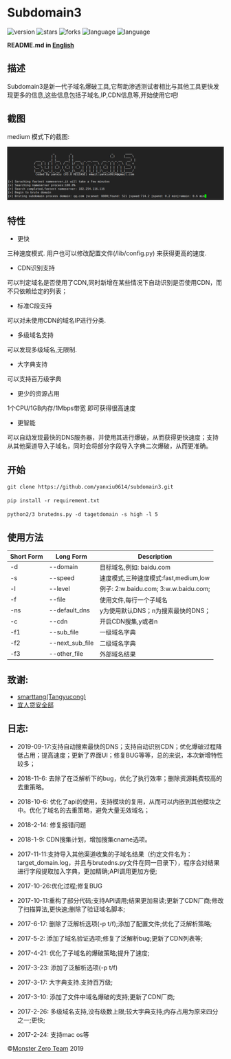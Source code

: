 # Subdomain3

![version](https://img.shields.io/badge/version-2.1-green.svg) ![stars](https://img.shields.io/github/stars/yanxiu0614/subdomain3.svg) ![forks](https://img.shields.io/github/forks/yanxiu0614/subdomain3.svg)  ![language](https://img.shields.io/badge/language-python2%2B-green.svg) ![language](https://img.shields.io/badge/language-python3%2B-green.svg)

**README.md in [English](https://github.com/yanxiu0614/subdomain3/blob/master/README.md)**

## 描述
Subdomain3是新一代子域名爆破工具,它帮助渗透测试者相比与其他工具更快发现更多的信息,这些信息包括子域名,IP,CDN信息等,开始使用它吧!

## 截图
medium 模式下的截图:

![](screenshot.png)

## 特性

* 更快

三种速度模式. 用户也可以修改配置文件(/lib/config.py) 来获得更高的速度.
* CDN识别支持

可以判定域名是否使用了CDN,同时新增在某些情况下自动识别是否使用CDN，而不只依赖给定的列表；
* 标准C段支持

可以对未使用CDN的域名IP进行分类.
* 多级域名支持

可以发现多级域名,无限制.
* 大字典支持

可以支持百万级字典
* 更少的资源占用

1个CPU/1GB内存/1Mbps带宽 即可获得很高速度
* 更智能

可以自动发现最快的DNS服务器，并使用其进行爆破，从而获得更快速度；支持从其他渠道导入子域名，同时会将部分字段导入字典二次爆破，从而更准确。

## 开始

```
git clone https://github.com/yanxiu0614/subdomain3.git

pip install -r requirement.txt

python2/3 brutedns.py -d tagetdomain -s high -l 5
```
## 使用方法

Short Form    | Long Form      | Description
------------- | -------------  |-------------
-d            | --domain       | 目标域名,例如: baidu.com
-s            | --speed        | 速度模式,三种速度模式:fast,medium,low
-l            | --level        | 例子: 2:w.baidu.com; 3:w.w.baidu.com;
-f            | --file         | 使用文件,每行一个子域名
-ns           | --default_dns  | y为使用默认DNS；n为搜索最快的DNS；
-c            | --cdn          | 开启CDN搜集,y或者n
-f1           | --sub_file     | 一级域名字典
-f2           | --next_sub_file| 二级域名字典
-f3           | --other_file   | 外部域名结果

## 致谢:

- <a href="https://github.com/smarttang" target="view_window">smarttang(Tangyucong)</a>
- <a href="https://security.yirendai.com/" target="view_window">宜人贷安全部</a>


## 日志:
- 2019-09-17:支持自动搜索最快的DNS；支持自动识别CDN；优化爆破过程降低占用；提高速度；更新了界面UI；修复BUG等等，总的来说，本次新增特性较多；

- 2018-11-6: 去除了在泛解析下的bug，优化了执行效率；删除资源耗费较高的去重策略。

- 2018-10-6: 优化了api的使用，支持模块的复用，从而可以内嵌到其他模块之中。优化了域名的去重策略，避免大量无效域名；

- 2018-2-14: 修复报错问题

- 2018-1-9: CDN搜集计划，增加搜集cname选项。

- 2017-11-11:支持导入其他渠道收集的子域名结果（约定文件名为：target_domain.log，并且与brutedns.py文件在同一目录下），程序会对结果进行字段提取加入字典，更加精确;API调用更加方便;

- 2017-10-26:优化过程;修复BUG

- 2017-10-11:重构了部分代码;支持API调用;结果更加易读;更新了CDN厂商;修改了扫描算法,更快速;删除了验证域名脚本;

- 2017-6-17: 删除了泛解析选项(-p t/f);添加了配置文件;优化了泛解析策略;

- 2017-5-2: 添加了域名验证选项;修复了泛解析bug;更新了CDN列表等;

- 2017-4-21: 优化了子域名的爆破策略;提升了速度;

- 2017-3-23: 添加了泛解析选项(-p t/f)

- 2017-3-17: 大字典支持.支持百万级;

- 2017-3-10: 添加了文件中域名爆破的支持;更新了CDN厂商;

- 2017-2-26: 多级域名支持,没有级数上限;较大字典支持;内存占用为原来四分之一;更快;

- 2017-2-24: 支持mac os等


&copy;<a href="https://github.com/monsterzer0" target="_blank">Monster Zero Team</a>  2019